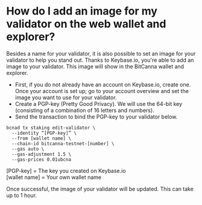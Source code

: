 # How do I add an image for my validator on the web wallet and explorer?

Besides a name for your validator, it is also possible to set an image for your validator to help you stand out. Thanks to Keybase.io, you're able to add an image to your validator. This image will show in the BitCanna wallet and explorer.

* First, if you do not already have an account on Keybase.io, create one.
  Once your account is set up; go to your account overview and set the image you want to use for your validator.
* Create a PGP-key (Pretty Good Privacy).
  We will use the 64-bit key (consisting of a combination of 16 letters and numbers).
* Send the transaction to bind the PGP-key to your validator below.
```
bcnad tx staking edit-validator \
  --identity “[PGP-key]” \
  --from [wallet name] \
  --chain-id bitcanna-testnet-[number] \
  --gas auto \
  --gas-adjustment 1.5 \
  --gas-prices 0.01ubcna
```
[PGP-key] = The key you created on Keybase.io\
[wallet name] = Your own wallet name

Once successful, the image of your validator will be updated. This can take up to 1 hour.
